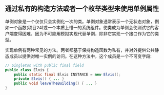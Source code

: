 ## 通过私有的构造方法或者一个枚举类型来使用单例属性

单例对象是一个仅仅只会实例化一次的类。单例对象通常表示一个无状态对象，例如一个函数(项目24)或一个本质上惟一的系统组件。使类成为单例会使测试它的客户端变得困难，因为不可能用模拟实现代替单例，除非它实现一个接口作为它的类型。

实现单例有两种常见的方法。两者都基于保持构造函数为私有，并对外提供公共静态成员以提供对唯一实例的访问。在这种方法中，这个成员是一个不可变字段:

```java
// Singleton with public final field
public class Elvis {
	public static final Elvis INSTANCE = new Elvis();
	private Elvis() { ... }
	public void leaveTheBuilding() { ... }
}
```


